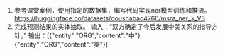 1. 参考课堂案例，使用指定的数据集，编写代码实现ner模型训练和推流。
https://huggingface.co/datasets/doushabao4766/msra_ner_k_V3
2. 完成预测结果的实体抽取。
    输入：“双方确定了今后发展中美关系的指导方针。”
    输出：[{"entity":"ORG","content":"中"},{"entity":"ORG","content":"美"}]
